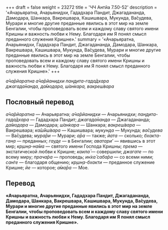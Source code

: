 +++
draft = false
weight = 23272
title = 'ЧЧ Антйа 7.50-52'
description = '«Ачарьяратна, Ачарьянидхи, Гададхара Пандит, Джагадананда, Дамодара, Шанкара, Вакрешвара, Кашишвара, Мукунда, Ва̄судева, Мурари и многие другие преданные явились в этот мир на земле Бенгалии, чтобы проповедовать всем и каждому славу святого имени Кришны и важность любви к Нему. Благодаря им Я понял смысл преданного служения Кришне».'
summary = '«Ачарьяратна, Ачарьянидхи, Гададхара Пандит, Джагадананда, Дамодара, Шанкара, Вакрешвара, Кашишвара, Мукунда, Ва̄судева, Мурари и многие другие преданные явились в этот мир на земле Бенгалии, чтобы проповедовать всем и каждому славу святого имени Кришны и важность любви к Нему. Благодаря им Я понял смысл преданного служения Кришне».'
+++

_а̄ча̄рйаратна а̄ча̄рйанидхи пан̣д̣ита-гада̄дхара  
джагада̄нанда, да̄модара, ш́ан̇кара, вакреш́вара_

## Пословный перевод

_а̄ча̄рйаратна_ — Ачарьяратна; _а̄ча̄рйанидхи_ — Ачарьянидхи; _пан̣д̣ита_\-_гада̄дхара_ — Гададхара Пандит; _джагада̄нанда_ — Джагадананда; _да̄модара_ — Дамодара; _ш́ан̇кара_ — Шанкара; _вакреш́вара_ — Вакрешвара; _ка̄ш́ӣш́вара_ — Кашишвара; _мукунда_ — Мукунда; _ва̄судева_ — Ва̄судева; _мура̄ри_ — Мурари; _а̄ра_ — также; _йата_ — сколько; _бхакта_\-_ган̣а_ — преданных; _гауд̣е_ — в Бенгалии; _аватари’_ — явившись в этот мир; _кр̣шн̣а_\-_на̄ма_ — святого имени Господа Кришны; _према_ — экстатической любви к Кришне; _каила̄_ — совершили; _джагате_ — по всему миру; _прача̄ра_ — проповедь; _ин̇ха̄_ _саба̄ра_ — со всеми ними; _сан̇ге_ — благодаря общению; _кр̣шн̣а_\-_бхакти_ — преданное служение Кришне; _йе_ — которое; _а̄ма̄ра_ — Мое.

## Перевод

**«Ачарьяратна, Ачарьянидхи, Гададхара Пандит, Джагадананда, Дамодара, Шанкара, Вакрешвара, Кашишвара, Мукунда, Ва̄судева, Мурари и многие другие преданные явились в этот мир на земле Бенгалии, чтобы проповедовать всем и каждому славу святого имени Кришны и важность любви к Нему. Благодаря им Я понял смысл преданного служения Кришне».**
